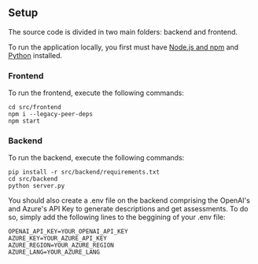 ## Setup

The source code is divided in two main folders: backend and frontend.  

To run the application locally, you first must have [Node.js and npm](https://docs.npmjs.com/downloading-and-installing-node-js-and-npm) and [Python](https://www.python.org/downloads/) installed. 

### Frontend

To run the frontend, execute the following commands:

    cd src/frontend
    npm i --legacy-peer-deps
    npm start

### Backend

To run the backend, execute the following commands:

    pip install -r src/backend/requirements.txt
    cd src/backend
    python server.py

You should also create a .env file on the backend comprising the OpenAI's and Azure's API Key to generate descriptions and get assessments. To do so, simply add the following lines to the beggining of your .env file:

    OPENAI_API_KEY=YOUR_OPENAI_API_KEY
    AZURE_KEY=YOUR_AZURE_API_KEY
    AZURE_REGION=YOUR_AZURE_REGION
    AZURE_LANG=YOUR_AZURE_LANG
